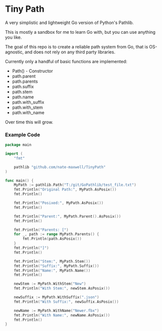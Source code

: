 # Tiny Path
A very simplistic and lightweight Go version of Python's Pathlib.

This is mostly a sandbox for me to learn Go with, but you can use anything you like.

The goal of this repo is to create a reliable path system from Go, that is OS-agnostic,
and does not rely on any third party libraries.

Currently only a handful of basic functions are implemented:

- Path() - Constructor
- path.parent
- path.parents
- path.suffix
- path.stem
- path.name
- path.with_suffix
- path.with_stem
- path.with_name

Over time this will grow.

### Example Code

```go
package main

import (
	"fmt"

	pathlib "github.com/nate-maxwell/TinyPath"
)

func main() {
	MyPath := pathlib.Path("T:/git/GoPathlib/test_file.txt")
	fmt.Println("Original Path:", MyPath.AsPosix())
	fmt.Println()

	fmt.Println("Posixed:", MyPath.AsPosix())
	fmt.Println()

	fmt.Println("Parent:", MyPath.Parent().AsPosix())
	fmt.Println()

	fmt.Println("Parents: [")
	for _, path := range MyPath.Parents() {
		fmt.Println(path.AsPosix())
	}
	fmt.Println("]")
	fmt.Println()

	fmt.Println("Stem:", MyPath.Stem())
	fmt.Println("Suffix:", MyPath.Suffix())
	fmt.Println("Name:", MyPath.Name())
	fmt.Println()

	newStem := MyPath.WithStem("New")
	fmt.Println("With Stem:", newStem.AsPosix())

	newSuffix := MyPath.WithSuffix(".json")
	fmt.Println("With Suffix:", newSuffix.AsPosix())

	newName := MyPath.WithName("Newer.fbx")
	fmt.Println("With Name:", newName.AsPosix())
	fmt.Println()
}

```
